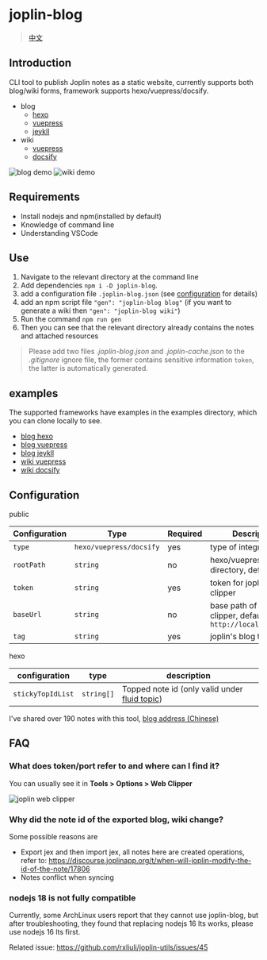 # joplin-blog

> [中文](https://joplin-utils.rxliuli.com/zh/joplin-blog/)

## Introduction

CLI tool to publish Joplin notes as a static website, currently supports both blog/wiki forms, framework supports hexo/vuepress/docsify.

- blog
  - [hexo](https://joplin-utils.rxliuli.com/blog/hexo/)
  - [vuepress](https://joplin-utils.rxliuli.com/blog/vuepress/)
  - [jeykll](https://joplin-utils.rxliuli.com/blog/jeykll/)
- wiki
  - [vuepress](https://joplin-utils.rxliuli.com/wiki/vuepress/)
  - [docsify](https://joplin-utils.rxliuli.com/wiki/docsify/)

![blog demo](https://raw.githubusercontent.com/rxliuli/joplin-utils/master/apps/joplin-blog/docs/blog.png)
![wiki demo](https://raw.githubusercontent.com/rxliuli/joplin-utils/master/apps/joplin-blog/docs/wiki.png)

## Requirements

- Install nodejs and npm(installed by default)
- Knowledge of command line
- Understanding VSCode

## Use

1. Navigate to the relevant directory at the command line
2. Add dependencies `npm i -D joplin-blog`.
3. add a configuration file `.joplin-blog.json` (see [configuration](#configuration) for details)
4. add an npm script file `"gen": "joplin-blog blog"` (if you want to generate a wiki then `"gen": "joplin-blog wiki"`)
5. Run the command `npm run gen`
6. Then you can see that the relevant directory already contains the notes and attached resources

> Please add two files _.joplin-blog.json_ and _.joplin-cache.json_ to the _.gitignore_ ignore file, the former contains sensitive information `token`, the latter is automatically generated.

## examples

The supported frameworks have examples in the examples directory, which you can clone locally to see.

- [blog hexo](https://github.com/rxliuli/joplin-utils/tree/master/examples/blog-hexo-example)
- [blog vuepress](https://github.com/rxliuli/joplin-utils/tree/master/examples/blog-vuepress-example)
- [blog jeykll](https://github.com/rxliuli/joplin-utils/tree/master/examples/blog-jeykll-example)
- [wiki vuepress](https://github.com/rxliuli/joplin-utils/tree/master/examples/wiki-vuepress-example)
- [wiki docsify](https://github.com/rxliuli/joplin-utils/tree/master/examples/wiki-docsify-example)

## Configuration

public

| Configuration | Type                    | Required | Description                                                          |
| ------------- | ----------------------- | -------- | -------------------------------------------------------------------- |
| `type`        | `hexo/vuepress/docsify` | yes      | type of integrated blog                                              |
| `rootPath`    | `string`                | no       | hexo/vuepress directory, default is `.`                              |
| `token`       | `string`                | yes      | token for joplin web clipper                                         |
| `baseUrl`     | `string`                | no       | base path of joplin web clipper, default is `http://localhost:41184` |
| `tag`         | `string`                | yes      | joplin's blog tag                                                    |

hexo

| configuration     | type       | description                                                                                                             |
| ----------------- | ---------- | ----------------------------------------------------------------------------------------------------------------------- |
| `stickyTopIdList` | `string[]` | Topped note id (only valid under [fluid topic](https://github.com/fluid-dev/hexo-theme-fluid/blob/master/README_en.md)) |

I've shared over 190 notes with this tool, [blog address (Chinese)](https://blog.rxliuli.com/)

## FAQ

### What does token/port refer to and where can I find it?

You can usually see it in **Tools > Options > Web Clipper**

![joplin web clipper](https://img.rxliuli.com/20210316092547.png)

### Why did the note id of the exported blog, wiki change?

Some possible reasons are

- Export jex and then import jex, all notes here are created operations, refer to: <https://discourse.joplinapp.org/t/when-will-joplin-modify-the-id-of-the-note/17806>
- Notes conflict when syncing

### nodejs 18 is not fully compatible

Currently, some ArchLinux users report that they cannot use joplin-blog, but after troubleshooting, they found that replacing nodejs 16 lts works, please use nodejs 16 lts first.

Related issue: <https://github.com/rxliuli/joplin-utils/issues/45>
